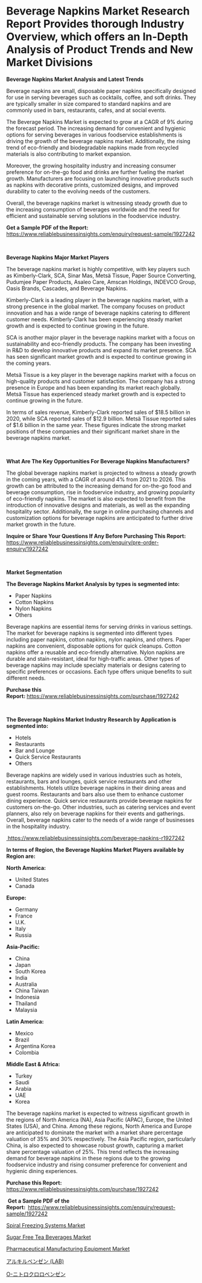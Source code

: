 <p><h1>Beverage Napkins Market Research Report Provides thorough Industry Overview, which offers an In-Depth Analysis of Product Trends and New Market Divisions</h1></p><p><strong>Beverage Napkins Market Analysis and Latest Trends</strong></p>
<p><p>Beverage napkins are small, disposable paper napkins specifically designed for use in serving beverages such as cocktails, coffee, and soft drinks. They are typically smaller in size compared to standard napkins and are commonly used in bars, restaurants, cafes, and at social events.</p><p>The Beverage Napkins Market is expected to grow at a CAGR of 9% during the forecast period. The increasing demand for convenient and hygienic options for serving beverages in various foodservice establishments is driving the growth of the beverage napkins market. Additionally, the rising trend of eco-friendly and biodegradable napkins made from recycled materials is also contributing to market expansion.</p><p>Moreover, the growing hospitality industry and increasing consumer preference for on-the-go food and drinks are further fueling the market growth. Manufacturers are focusing on launching innovative products such as napkins with decorative prints, customized designs, and improved durability to cater to the evolving needs of the customers.</p><p>Overall, the beverage napkins market is witnessing steady growth due to the increasing consumption of beverages worldwide and the need for efficient and sustainable serving solutions in the foodservice industry.</p></p>
<p><strong>Get a Sample PDF of the Report:&nbsp;</strong> <a href="https://www.reliablebusinessinsights.com/enquiry/request-sample/1927242">https://www.reliablebusinessinsights.com/enquiry/request-sample/1927242</a></p>
<p>&nbsp;</p>
<p><strong>Beverage Napkins Major Market Players</strong></p>
<p><p>The beverage napkins market is highly competitive, with key players such as Kimberly-Clark, SCA, Sinar Mas, Metsä Tissue, Paper Source Converting, Pudumjee Paper Products, Asaleo Care, Amscan Holdings, INDEVCO Group, Oasis Brands, Cascades, and Beverage Napkins.</p><p>Kimberly-Clark is a leading player in the beverage napkins market, with a strong presence in the global market. The company focuses on product innovation and has a wide range of beverage napkins catering to different customer needs. Kimberly-Clark has been experiencing steady market growth and is expected to continue growing in the future.</p><p>SCA is another major player in the beverage napkins market with a focus on sustainability and eco-friendly products. The company has been investing in R&D to develop innovative products and expand its market presence. SCA has seen significant market growth and is expected to continue growing in the coming years.</p><p>Metsä Tissue is a key player in the beverage napkins market with a focus on high-quality products and customer satisfaction. The company has a strong presence in Europe and has been expanding its market reach globally. Metsä Tissue has experienced steady market growth and is expected to continue growing in the future.</p><p>In terms of sales revenue, Kimberly-Clark reported sales of $18.5 billion in 2020, while SCA reported sales of $12.9 billion. Metsä Tissue reported sales of $1.6 billion in the same year. These figures indicate the strong market positions of these companies and their significant market share in the beverage napkins market.</p></p>
<p>&nbsp;</p>
<p><strong>What Are The Key Opportunities For Beverage Napkins Manufacturers?</strong></p>
<p><p>The global beverage napkins market is projected to witness a steady growth in the coming years, with a CAGR of around 4% from 2021 to 2026. This growth can be attributed to the increasing demand for on-the-go food and beverage consumption, rise in foodservice industry, and growing popularity of eco-friendly napkins. The market is also expected to benefit from the introduction of innovative designs and materials, as well as the expanding hospitality sector. Additionally, the surge in online purchasing channels and customization options for beverage napkins are anticipated to further drive market growth in the future.</p></p>
<p><strong>Inquire or Share Your Questions If Any Before Purchasing This Report:</strong> <a href="https://www.reliablebusinessinsights.com/enquiry/pre-order-enquiry/1927242">https://www.reliablebusinessinsights.com/enquiry/pre-order-enquiry/1927242</a></p>
<p>&nbsp;</p>
<p><strong>Market Segmentation</strong></p>
<p><strong>The Beverage Napkins Market Analysis by types is segmented into:</strong></p>
<p><ul><li>Paper Napkins</li><li>Cotton Napkins</li><li>Nylon Napkins</li><li>Others</li></ul></p>
<p><p>Beverage napkins are essential items for serving drinks in various settings. The market for beverage napkins is segmented into different types including paper napkins, cotton napkins, nylon napkins, and others. Paper napkins are convenient, disposable options for quick cleanups. Cotton napkins offer a reusable and eco-friendly alternative. Nylon napkins are durable and stain-resistant, ideal for high-traffic areas. Other types of beverage napkins may include specialty materials or designs catering to specific preferences or occasions. Each type offers unique benefits to suit different needs.</p></p>
<p><strong>Purchase this Report:&nbsp;</strong><a href="https://www.reliablebusinessinsights.com/purchase/1927242">https://www.reliablebusinessinsights.com/purchase/1927242</a></p>
<p>&nbsp;</p>
<p><strong>The Beverage Napkins Market Industry Research by Application is segmented into:</strong></p>
<p><ul><li>Hotels</li><li>Restaurants</li><li>Bar and Lounge</li><li>Quick Service Restaurants</li><li>Others</li></ul></p>
<p><p>Beverage napkins are widely used in various industries such as hotels, restaurants, bars and lounges, quick service restaurants and other establishments. Hotels utilize beverage napkins in their dining areas and guest rooms. Restaurants and bars also use them to enhance customer dining experience. Quick service restaurants provide beverage napkins for customers on-the-go. Other industries, such as catering services and event planners, also rely on beverage napkins for their events and gatherings. Overall, beverage napkins cater to the needs of a wide range of businesses in the hospitality industry.</p></p>
<p><a href="https://www.reliablebusinessinsights.com/beverage-napkins-r1927242">&nbsp;https://www.reliablebusinessinsights.com/beverage-napkins-r1927242</a></p>
<p><strong>In terms of Region, the Beverage Napkins Market Players available by Region are:</strong></p>
<p>
    <p> <strong> North America: </strong>
        <ul>
            <li>United States</li>
            <li>Canada</li>
        </ul>
        </p> 
    <p> <strong> Europe: </strong>
        <ul>
            <li>Germany</li>
            <li>France</li>
            <li>U.K.</li>
            <li>Italy</li>
            <li>Russia</li>
        </ul>
        </p> 
    <p> <strong> Asia-Pacific: </strong>
        <ul>
            <li>China</li>
            <li>Japan</li>
            <li>South Korea</li>
            <li>India</li>
            <li>Australia</li>
            <li>China Taiwan</li>
            <li>Indonesia</li>
            <li>Thailand</li>
            <li>Malaysia</li>
        </ul>
        </p> 
    <p> <strong> Latin America: </strong>
        <ul>
            <li>Mexico</li>
            <li>Brazil</li>
            <li>Argentina Korea</li>
            <li>Colombia</li>
        </ul>
        </p> 
    <p> <strong> Middle East & Africa: </strong>
        <ul>
            <li>Turkey</li>
            <li>Saudi</li>
            <li>Arabia</li>
            <li>UAE</li>
            <li>Korea</li>
        </ul>
    </p>
    </p>
<p><p>The beverage napkins market is expected to witness significant growth in the regions of North America (NA), Asia Pacific (APAC), Europe, the United States (USA), and China. Among these regions, North America and Europe are anticipated to dominate the market with a market share percentage valuation of 35% and 30% respectively. The Asia Pacific region, particularly China, is also expected to showcase robust growth, capturing a market share percentage valuation of 25%. This trend reflects the increasing demand for beverage napkins in these regions due to the growing foodservice industry and rising consumer preference for convenient and hygienic dining experiences.</p></p>
<p><strong>Purchase this Report: </strong><a href="https://www.reliablebusinessinsights.com/purchase/1927242">https://www.reliablebusinessinsights.com/purchase/1927242</a></p>
<p>&nbsp;<strong>Get a Sample PDF of the Report:&nbsp;&nbsp;</strong><a href="https://www.reliablebusinessinsights.com/enquiry/request-sample/1927242">https://www.reliablebusinessinsights.com/enquiry/request-sample/1927242</a></p>
<p><strong></strong></p>
<p><p><a href="https://github.com/cheribeninsig/Market-Research-Report-List-1/blob/main/spiral-freezing-systems-market.md">Spiral Freezing Systems Market</a></p><p><a href="https://issuu.com/reportprime-2/docs/sugar-free-tea-beverages-market-size-2030.pptx">Sugar Free Tea Beverages Market</a></p><p><a href="https://github.com/AdrianaPaucek2023/Market-Research-Report-List-1/blob/main/pharmaceutical-manufacturing-equipment-market.md">Pharmaceutical Manufacturing Equipment Market</a></p><p><a href="https://github.com/decker5351/Market-Research-Report-List-1/blob/main/3981869116513.md">アルキルベンゼン (LAB)</a></p><p><a href="https://github.com/KaydenJohns1964/Market-Research-Report-List-2/blob/main/7857798116512.md">O-ニトロクロロベンゼン</a></p></p>